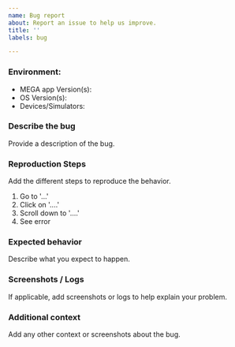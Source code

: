 ```yaml
---
name: Bug report
about: Report an issue to help us improve.
title: ''
labels: bug

---
```


### Environment:
- MEGA app Version(s): 
- OS Version(s):
- Devices/Simulators:

### Describe the bug
Provide a description of the bug.

### Reproduction Steps
Add the different steps to reproduce the behavior.
1. Go to '...'
2. Click on '....'
3. Scroll down to '....'
4. See error

### Expected behavior
Describe what you expect to happen.

### Screenshots / Logs
If applicable, add screenshots or logs to help explain your problem.

### Additional context
Add any other context or screenshots about the bug.
